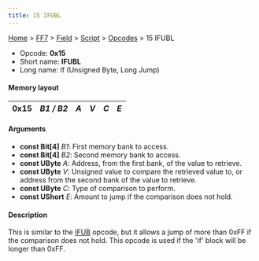 ```yaml
---
title: 15 IFUBL
---
```


[Home](/ff7-flat-wiki/Main%20Page.md) > [FF7](/ff7-flat-wiki/FF7.md) > [Field](/ff7-flat-wiki/FF7/Field.md) > [Script](/ff7-flat-wiki/FF7/Field/Script.md) > [Opcodes](/ff7-flat-wiki/FF7/Field/Script/Opcodes.md) > 15 IFUBL

-   Opcode: **0x15**
-   Short name: **IFUBL**
-   Long name: If (Unsigned Byte, Long Jump)

#### Memory layout

| 0x15 | *B1 / B2* | *A* | *V* | *C* | *E* |
|------|-----------|-----|-----|-----|-----|

#### Arguments

-   **const Bit\[4\]** *B1*: First memory bank to access.
-   **const Bit\[4\]** *B2*: Second memory bank to access.
-   **const UByte** *A*: Address, from the first bank, of the value to
    retrieve.
-   **const UByte** *V*: Unsigned value to compare the retrieved value
    to, or address from the second bank of the value to retrieve.
-   **const UByte** *C*: Type of comparison to perform.
-   **const UShort** *E*: Amount to jump if the comparison does not
    hold.

#### Description

This is similar to the [IFUB][] opcode, but it allows a jump of more
than 0xFF if the comparison does not hold. This opcode is used if the
'if' block will be longer than 0xFF.

  [IFUB]: /ff7-flat-wiki/FF7/Field/Script/Opcodes/14%20IFUB.md "wikilink"
